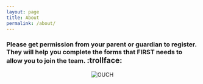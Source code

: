 ```yaml
---
layout: page
title: About
permalink: /about/
---
```


### Please get permission from your parent or guardian to register. They will help you complete the forms that FIRST needs to allow you to join the team. <big>:trollface:</big>

<div style="display: flex; justify-content: center;">
  <img src="https://i.imgur.com/AgjWNb1.gif" alt="OUCH">
</div>
<!--
This is the base Jekyll theme. You can find out more info about customizing your Jekyll theme, as well as basic Jekyll usage documentation at [jekyllrb.com](https://jekyllrb.com/)

You can find the source code for Minima at GitHub:
[jekyll][jekyll-organization] /
[minima](https://github.com/jekyll/minima)

You can find the source code for Jekyll at GitHub:
[jekyll][jekyll-organization] /
[jekyll](https://github.com/jekyll/jekyll)


[jekyll-organization]: https://github.com/jekyll
-->
